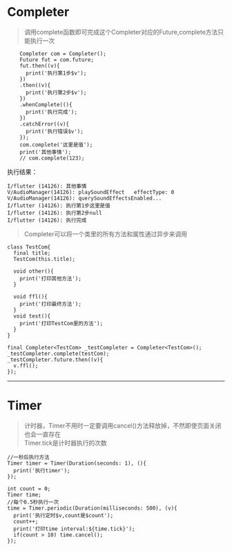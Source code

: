 # Completer
> 调用complete函数即可完成这个Completer对应的Future,complete方法只能执行一次
``` 
    Completer com = Completer();
    Future fut = com.future;
    fut.then((v){
      print('执行第1步$v');
    })
    .then((v){
      print('执行第2步$v');
    })
    .whenComplete((){
      print('执行完成');
    })
    .catchError((v){
      print('执行错误$v');
    });
    com.complete('这里是值');
    print('其他事情');
    // com.complete(123);
```                
执行结果：
```
I/flutter (14126): 其他事情
V/AudioManager(14126): playSoundEffect   effectType: 0
V/AudioManager(14126): querySoundEffectsEnabled...
I/flutter (14126): 执行第1步这里是值
I/flutter (14126): 执行第2步null
I/flutter (14126): 执行完成
```
> Completer可以将一个类里的所有方法和属性通过异步来调用
```
class TestCom{
  final title;
  TestCom(this.title);
  
  void other(){
    print('打印其他方法');
  }

  void ffl(){
    print('打印最终方法');
  }
  void test(){
    print('打印TestCom里的方法');
  }
}

final Completer<TestCom> _testCompleter = Completer<TestCom>();
_testCompleter.complete(testCom);
_testCompleter.future.then((v){
  v.ffl();
});    
```

***

# Timer
>计时器，Timer不用时一定要调用cancel()方法释放掉，不然即使页面关闭也会一直存在  
Timer.tick是计时器执行的次数
```
//一秒后执行方法
Timer timer = Timer(Duration(seconds: 1), (){
  print('执行timer');
});

int count = 0;
Timer time;
//每个0.5秒执行一次
time = Timer.periodic(Duration(milliseconds: 500), (v){
  print('执行定时$v,count是$count');
  count++;
  print('打印time interval:${time.tick}');
  if(count > 10) time.cancel();
});
```
